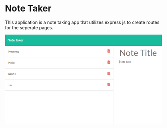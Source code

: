 # Note Taker

This application is a note taking app that utilizes express js to create routes for the seperate pages.

![alt text](https://github.com/DanWilk/Note-Taker/blob/main/note-taker%20picture.PNG?raw=true "Title")
